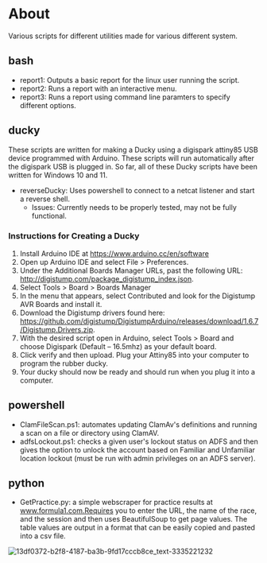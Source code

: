 # About
Various scripts for different utilities made for various different system.

## bash
 - report1: Outputs a basic report for the linux user running the script.
 - report2: Runs a report with an interactive menu.
 - report3: Runs a report using command line paramters to specify different options.

## ducky
These scripts are written for making a Ducky using a digispark attiny85 USB device programmed with Arduino. These scripts will run automatically after the digispark USB is
plugged in. So far, all of these Ducky scripts have been written for Windows 10 and 11.
 - reverseDucky: Uses powershell to connect to a netcat listener and start a reverse shell.
      - Issues: Currently needs to be properly tested, may not be fully functional.
### Instructions for Creating a Ducky
  1. Install Arduino IDE at https://www.arduino.cc/en/software
  2. Open up Arduino IDE and select File > Preferences.
  3. Under the Additional Boards Manager URLs, past the following URL: http://digistump.com/package_digistump_index.json.
  4. Select Tools > Board > Boards Manager
  5. In the menu that appears, select Contributed and look for the Digistump AVR Boards and install it.
  6. Download the Digistump drivers found here: https://github.com/digistump/DigistumpArduino/releases/download/1.6.7/Digistump.Drivers.zip.
  7. With the desired script open in Arduino, select Tools > Board and choose Digispark (Default – 16.5mhz) as your default board.
  8. Click verify and then upload. Plug your Attiny85 into your computer to program the rubber ducky.
  9. Your ducky should now be ready and should run when you plug it into a computer.

## powershell
 - ClamFileScan.ps1: automates updating ClamAv's definitions and running a scan on a file or directory using ClamAV.
 - adfsLockout.ps1: checks a given user's lockout status on ADFS and then gives the option to unlock the account based on Familiar and Unfamiliar location lockout (must be run with admin privileges on an ADFS server).

## python
 - GetPractice.py: a simple webscraper for practice results at www.formula1.com.Requires you to enter the URL, the name of the race, and the session and then uses BeautifulSoup to get page values. The table values are output in a format that can be easily copied and pasted into a csv file.

![13df0372-b2f8-4187-ba3b-9fd17cccb8ce_text-3335221232](https://github.com/user-attachments/assets/4d2e7bd2-b5a1-4025-81a6-74f6ba0e2236)
